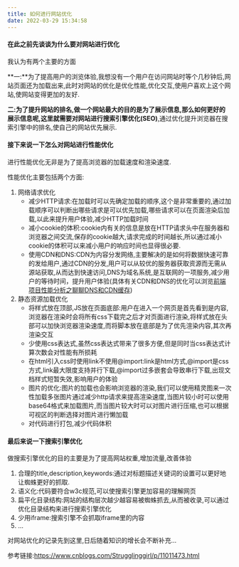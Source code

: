 ```yaml
---
title: 如何进行网站优化
date: 2022-03-29 15:34:58
---
```



#### 在此之前先谈谈为什么要对网站进行优化

我认为有两个主要的方面

**一:**为了提高用户的浏览体验,我想没有一个用户在访问网站时等个几秒钟后,网站页面还为加载出来,此时对网站的优化是优化性能,优化交互,使用户喜欢上这个网站,使网站变得更加的友好.

**二:**为了提升网站的排名,做一个网站最大的目的是为了展示信息,那么如何更好的展示信息呢,这里就需要对网站进行**搜索引擎优化(SEO)**,通过优化提升浏览器在搜索引擎中的排名,使自己的网站优先展示.

#### 接下来说一下怎么对网站进行性能优化

进行性能优化无非是为了提高浏览器的加载速度和渲染速度.

性能优化主要包括两个方面:

<!--more-->

1. 网络请求优化
   - 减少HTTP请求:在加载时可以先确定加载的顺序,这个是非常重要的,通过加载顺序可以判断出哪些请求是可以优先加载,哪些请求可以在页面渲染后加载,以此来提升用户体验,减少HTTP加载时间
   - 减小cookie的体积:cookie内有关的信息是放在HTTP请求头中在服务器和浏览器之间交流,保存的cookie越大,请求完成的时间越长,所以通过减小cookie的体积可以来减小用户的响应时间也显得很必要.
   - 使用CDN和DNS:CDN为内容分发网络,主要解决的是如何将数据快速可靠的发给用户,通过CDN的分发,用户可以从较优的服务器获取资源而无需从源站获取,从而达到快速访问,DNS为域名系统,是互联网的一项服务,减少用户的等待时间，提升用户体验(具体有关CDN和DNS的优化可以浏览[前端项目性能分析之聊聊DNS和CDN缓存](https://blog.csdn.net/qq_43624878/article/details/99322436))
2. 静态资源加载优化
   - 将样式放在顶部,JS放在页面底部:用户在进入一个网页是首先看到是内容,浏览器在渲染时会将所有css下载完之后才对页面进行渲染,将样式放在头部可以加快浏览器渲染速度,而将脚本放在底部是为了优先渲染内容,其次再渲染交互
   - 少使用css表达式,虽然css表达式带来了很多方便,但是同时当css表达式计算次数会对性能有所损耗
   - 在html引入css时使用link不使用@import:link是html方式,@import是css方式,link最大限度支持并行下载,@import过多嵌套会导致串行下载,出现文档样式短暂失效,影响用户的体验
   - 图片的优化:图片的加载也会影响浏览器的渲染,我们可以使用精灵图来一次性加载多张图片通过减少http请求来提高渲染速度,当图片较小时可以使用base64格式来加载图片,而当图片较大时可以对图片进行压缩,也可以根据可视区的判断选择对图片进行懒加载
   - 对代码进行打包,减少代码体积

#### 最后来说一下搜索引擎优化

做搜索引擎优化的目的主要是为了提高网站权重,增加流量,改善体验

1. 合理的title,description,keywords:通过对标题描述关键词的设置可以更好地让蜘蛛更好的抓取.
2. 语义化:代码要符合w3c规范,可以使搜索引擎更加容易的理解网页
3. 扁平化目录结构:网站的结构层次越少越容易被蜘蛛抓去,从而被收录,可以通过优化目录结构来进行搜索引擎优化
4. 少用iframe:搜索引擎不会抓取iframe里的内容
5. ...





对网站优化的记录先到这里,日后随着知识的增长会不断补充...



参考链接:https://www.cnblogs.com/Strugglinggirl/p/11011473.html